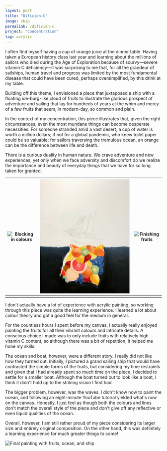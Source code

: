 ```yaml
---
layout: post
title: "Dificien-C"
image: ship
permalink: /dificien-c
project: "Concentration"
tag: acrylic
---
```


I often find myself having a cup of orange juice at the dinner table. Having taken a European history class last year and learning about the millions of sailors who died during the Age of Exploration because of scurvy—severe vitamin C deficiency—it was surprising to me that, for all the grandeur of sailships, human travel and progress was limited by the most fundamental disease that could have been cured, perhaps oversimplified, by this drink at my table.

Building off this theme, I envisioned a piece that juxtaposed a ship with a floating ice-burg-like cloud of fruits to illustrate the glorious prospect of adventure and sailing that lay for hundreds of years at the whim and mercy of a few fruits that seem, in modern-day, so common and plain.

In the context of my concentration, this piece illustrates that, given the right circumstances, even the most mundane things can become desperate necessities. For someone stranded amid a vast desert, a cup of water is worth a million dollars; if not for a global pandemic, who knew toilet paper could be so valuable; for sailors traversing the tremulous ocean, an orange can be the difference between life and death.

There is a curious duality in human nature. We crave adventure and new experiences, yet only when we face adversity and discomfort do we realize the importance and beauty of everyday things that we have for so long taken for granted.

| ![Blocking in colours](assets/images/fruit_ship/ship_1.png) | ![Adding details to fruits](assets/images/fruit_ship/ship_2.png) | ![Finishing fruits](assets/images/fruit_ship/ship_3.png) |
| :---------------------------------------------------------: | :--------------------------------------------------------------: | :------------------------------------------------------: |
|                                                             |                                                                  |                                                          |

I don't actually have a lot of experience with acrylic painting, so working through this piece was quite the learning experience. I learned a lot about colour theory and got a good feel for the medium in general.

For the countless hours I spent before my canvas, I actually really enjoyed painting the fruits for all their vibrant colours and intricate details. A conscious choice I made was to only include fruits with relatively high vitamin C content, so although there was a bit of repetition, it helped me hone my skills.

The ocean and boat, however, were a different story. I really did not like how they turned out. Initially, I pictured a grand sailing ship that would have contrasted the simple forms of the fruits, but considering my time restraints and given that I had already spent so much time on the piece, I decided to settle for a smaller boat. Although the boat turned out to look like a boat, I think it didn't hold up to the striking vision I first had.

The bigger problem, however, was the waves. I didn't know how to paint the ocean, and following an eight-minute YouTube tutorial yielded what's now on the canvas. Honestly, I just feel as though both the colours and lines don't match the overall style of the piece and don't give off any reflective or even liquid qualities of the ocean.

Overall, however, I am still rather proud of my piece considering its larger size and entirely original composition. On the other hand, this was definitely a learning experience for much greater things to come!

![Final painting with fruits, ocean, and ship](assets/images/works/ship.png)
